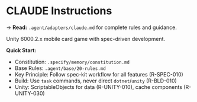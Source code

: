# CLAUDE Instructions

→ **Read:** `.agent/adapters/claude.md` for complete rules and guidance.

Unity 6000.2.x mobile card game with spec-driven development.

**Quick Start:**

- Constitution: `.specify/memory/constitution.md`
- Base Rules: `.agent/base/20-rules.md`
- Key Principle: Follow spec-kit workflow for all features (R-SPEC-010)
- Build: Use `task` commands, never direct `dotnet`/`unity` (R-BLD-010)
- Unity: ScriptableObjects for data (R-UNITY-010), cache components (R-UNITY-030)
